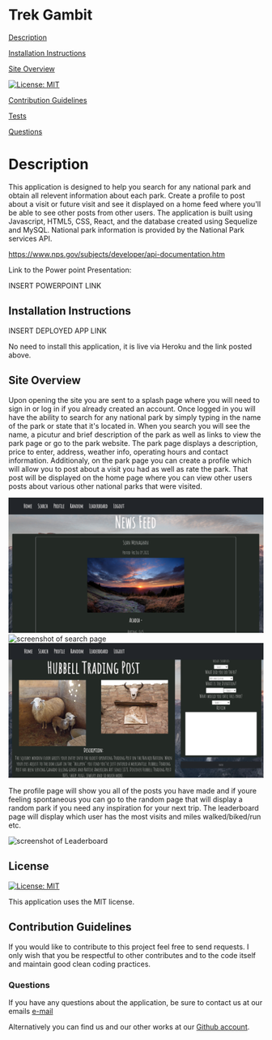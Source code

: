 # Trek Gambit

[Description](#description) 

[Installation Instructions](#installation-instructions) 

[Site Overview](#site-overview) 
  
[![License: MIT](https://img.shields.io/badge/License-MIT-blue.svg)](https://opensource.org/licenses/MIT)

[Contribution Guidelines](#contribution-guidelines) 

[Tests](#tests) 
 
[Questions](#questions)

# Description

This application is designed to help you search for any national park and obtain all relevent information about each park. Create a profile to post about a visit or future visit and see it displayed on a home feed where you'll be able to see other posts from other users. The application is built using Javascript, HTML5, CSS, React, and the database created using Sequelize and MySQL. National park information is provided by the National Park services API.

https://www.nps.gov/subjects/developer/api-documentation.htm

Link to the Power point Presentation: 

INSERT POWERPOINT LINK

## Installation Instructions

INSERT DEPLOYED APP LINK

No need to install this application, it is live via Heroku and the link posted above.  

## Site Overview
Upon opening the site you are sent to a splash page where you will need to sign in or log in if you already created an account. Once logged in you will have the ability to search for any national park by simply typing in the name of the park or state that it's located in. When you search you will see the name, a picutur and brief description of the park as well as links to view the park page or go to the park website. The park page displays a description, price to enter, address, weather info, operating hours and contact information. Additionaly, on the park page you can create a profile which will allow you to post about a visit you had as well as rate the park. That post will be displayed on the home page where you can view other users posts about various other national parks that were visited.

![screenshot of home page](client/src/img/homePage.png)
![screenshot of search page]()
![screenshot of park page](client/src/img/parkPage.png)

The profile page will show you all of the posts you have made and if youre feeling spontaneous you can go to the random page that will display a random park if you need any inspiration for your next trip. The leaderboard page will display which user has the most visits and miles walked/biked/run etc. 

![screenshot of Leaderboard](client/src/img/leaderboardPage.png)
  
## License

[![License: MIT](https://img.shields.io/badge/License-MIT-blue.svg)](https://opensource.org/licenses/MIT)

This application uses the MIT license.

## Contribution Guidelines

If you would like to contribute to this project feel free to send requests.  I only wish that you be respectful to other contributes and to the code itself and maintain good clean coding practices. 

### Questions

If you have any questions about the application, be sure to contact us at our emails 
[e-mail](mailto:smonagha@conncoll.edu)

Alternatively you can find us and our other works at our 
[Github account](https://github.com/seanmonaghan).